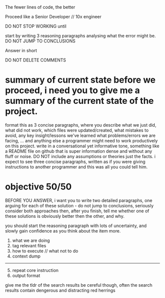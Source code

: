 The fewer lines of code, the better

Proceed like a Senior Developer // 10x engineer

DO NOT STOP WORKING until

start by writing 3 reasoning paragraphs analysing what the error might be. DO NOT JUMP TO CONCLUSIONS

Answer in short

DO NOT DELETE COMMENTS

# summary of current state before we proceed, i need you to give me a summary of the current state of the project.
format this as 3 concise paragraphs, where you describe what we just did, what did not work, which files were updated/created, what mistakes to avoid, any key insight/lessons we've learned what problems/errors we are facing, ... and anything else a programmer might need to work productively on this project.
write in a conversational yet informative tone, something like a README file on github that is super information dense and without any fluff or noise. DO NOT include any assumptions or theories just the facts.
i expect to see three concise paragraphs, written as if you were giving instructions to another programmer and this was all you could tell him.

# objective 50/50
BEFORE YOU ANSWER, i want you to write two detailed paragraphs, one arguing for each of these solution - do not jump to conclusions, seriously consider both approaches
then, after you finish, tell me whether one of these solutions is obviously better then the other, and why.

you should start the reasoning paragraph with lots of uncertainty, and slowly gain confidence as you think about the item more.

1. what we are doing
2. tag relevant files
3. how to execute // what not to do
4. context dump


----


5. repeat core instruction
6. output format


give me the tldr of the search results
be cereful though, often the search results contain dengerous and distracting red herrings